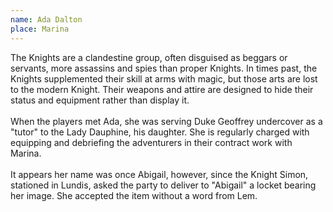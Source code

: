 ```yaml
---
name: Ada Dalton
place: Marina
---
```

The Knights are a clandestine group, often disguised as beggars or servants, more assassins and spies than proper Knights. In times past, the Knights supplemented their skill at arms with magic, but those arts are lost to the modern Knight. Their weapons and attire are designed to hide their status and equipment rather than display it.
<br><br>
When the players met Ada, she was serving Duke Geoffrey undercover as a "tutor" to the Lady Dauphine, his daughter. She is regularly charged with equipping and debriefing the adventurers in their contract work with Marina. 
<br><br>
It appears her name was once Abigail, however, since the Knight Simon, stationed in Lundis, asked the party to deliver to "Abigail" a locket bearing her image. She accepted the item without a word from Lem.